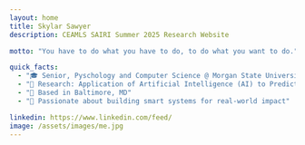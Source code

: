 ```yaml
---
layout: home
title: Skylar Sawyer
description: CEAMLS SAIRI Summer 2025 Research Website

motto: "You have to do what you have to do, to do what you want to do."

quick_facts:
  - "🎓 Senior, Pyschology and Computer Science @ Morgan State University"
  - "🔬 Research: Application of Artificial Intelligence (AI) to Predict Genetic Biomarkers of Brain Tumor from Transcriptomic Data Set"
  - "📍 Based in Baltimore, MD"
  - "🚀 Passionate about building smart systems for real-world impact"

linkedin: https://www.linkedin.com/feed/
image: /assets/images/me.jpg
---
```

